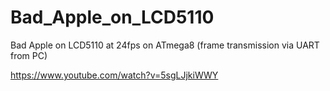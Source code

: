 # Bad_Apple_on_LCD5110
Bad Apple on LCD5110 at 24fps on ATmega8 (frame transmission via UART from PC)



https://www.youtube.com/watch?v=5sgLJjkiWWY
